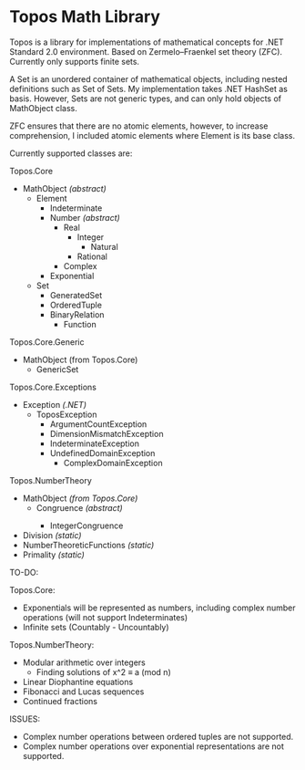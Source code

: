# Topos Math Library
Topos is a library for implementations of mathematical concepts for .NET Standard 2.0 environment. Based on Zermelo–Fraenkel set theory (ZFC). Currently only supports finite sets.

A Set is an unordered container of mathematical objects, including nested definitions such as Set of Sets. 
My implementation takes .NET HashSet<T> as basis. However, Sets are not generic types, and can only hold objects of MathObject class.

ZFC ensures that there are no atomic elements, however, to increase comprehension, I included atomic elements where Element is its base class.

Currently supported classes are:

Topos.Core
* MathObject *(abstract)*
  * Element
    * Indeterminate
    * Number *(abstract)*
      * Real
        * Integer
		  * Natural
        * Rational
      * Complex
	* Exponential
  * Set
    * GeneratedSet
    * OrderedTuple
	* BinaryRelation
	  * Function
  
Topos.Core.Generic
* MathObject (from Topos.Core)
  * GenericSet<T>
	
Topos.Core.Exceptions
* Exception *(.NET)*
  * ToposException
    * ArgumentCountException
    * DimensionMismatchException
    * IndeterminateException
	* UndefinedDomainException
      * ComplexDomainException

Topos.NumberTheory
* MathObject *(from Topos.Core)*
  * Congruence<T> *(abstract)*
    * IntegerCongruence
* Division *(static)*
* NumberTheoreticFunctions *(static)*
* Primality *(static)*

TO-DO:

Topos.Core:
* Exponentials will be represented as numbers, including complex number operations (will not support Indeterminates)
* Infinite sets (Countably - Uncountably)

Topos.NumberTheory:
* Modular arithmetic over integers
  * Finding solutions of x^2 ≡ a (mod n)
* Linear Diophantine equations
* Fibonacci and Lucas sequences
* Continued fractions

ISSUES:
* Complex number operations between ordered tuples are not supported.
* Complex number operations over exponential representations are not supported.